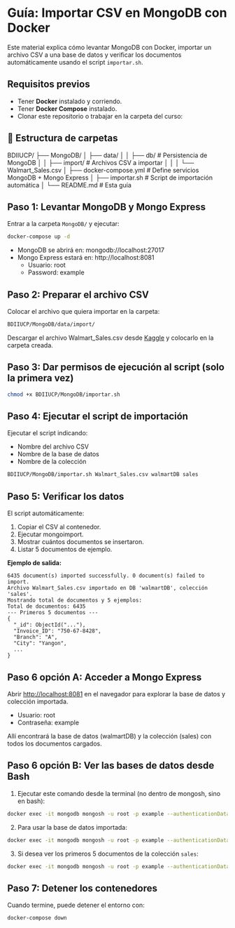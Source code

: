 # Guía: Importar CSV en MongoDB con Docker

Este material explica cómo levantar MongoDB con Docker, importar un archivo CSV a una base de datos y verificar los documentos automáticamente usando el script `importar.sh`.

## Requisitos previos

- Tener **Docker** instalado y corriendo.
- Tener **Docker Compose** instalado.
- Clonar este repositorio o trabajar en la carpeta del curso:


## 📂 Estructura de carpetas

BDIIUCP/
├── MongoDB/
│ ├── data/
│ │ ├── db/ # Persistencia de MongoDB
│ │ ├── import/ # Archivos CSV a importar
│ │ │ └── Walmart_Sales.csv
│ ├── docker-compose.yml # Define servicios MongoDB + Mongo Express
│ ├── importar.sh # Script de importación automática
│ └── README.md # Esta guía

## Paso 1: Levantar MongoDB y Mongo Express

Entrar a la carpeta `MongoDB/` y ejecutar:

```bash
docker-compose up -d
```

- MongoDB se abrirá en: mongodb://localhost:27017
- Mongo Express estará en: http://localhost:8081
    - Usuario: root
    - Password: example

## Paso 2: Preparar el archivo CSV

Colocar el archivo que quiera importar en la carpeta:

```bash
BDIIUCP/MongoDB/data/import/
```

Descargar el archivo Walmart_Sales.csv desde [Kaggle](https://www.kaggle.com/datasets/mikhail1681/walmart-sales) y colocarlo en la carpeta creada.

## Paso 3: Dar permisos de ejecución al script (solo la primera vez)

```bash
chmod +x BDIIUCP/MongoDB/importar.sh
```
    
## Paso 4: Ejecutar el script de importación

Ejecutar el script indicando:

- Nombre del archivo CSV
- Nombre de la base de datos
- Nombre de la colección

```bash
BDIIUCP/MongoDB/importar.sh Walmart_Sales.csv walmartDB sales
```

## Paso 5: Verificar los datos

El script automáticamente:

1. Copiar el CSV al contenedor.
2. Ejecutar mongoimport.
3. Mostrar cuántos documentos se insertaron.
4. Listar 5 documentos de ejemplo.

**Ejemplo de salida:**

``` 
6435 document(s) imported successfully. 0 document(s) failed to import.
Archivo Walmart_Sales.csv importado en DB 'walmartDB', colección 'sales'.
Mostrando total de documentos y 5 ejemplos:
Total de documentos: 6435
--- Primeros 5 documentos ---
{
  "_id": ObjectId("..."),
  "Invoice_ID": "750-67-8428",
  "Branch": "A",
  "City": "Yangon",
  ...
}
```

## Paso 6 opción A: Acceder a Mongo Express
Abrir [http://localhost:8081](http://localhost:8081) en el navegador para explorar la base de datos y colección importada.

- Usuario: root
- Contraseña: example

Allí encontrará la base de datos (walmartDB) y la colección (sales) con todos los documentos cargados.

## Paso 6 opción B: Ver las bases de datos desde Bash
    
1. Ejecutar este comando desde la terminal (no dentro de mongosh, sino en bash):

```bash
docker exec -it mongodb mongosh -u root -p example --authenticationDatabase admin --quiet --eval "show dbs"
```

2. Para usar la base de datos importada:

```bash
docker exec -it mongodb mongosh -u root -p example --authenticationDatabase admin --quiet --eval "use walmartDB; show collections;"
```

3. Si desea ver los primeros 5 documentos de la colección `sales`:

```bash
docker exec -it mongodb mongosh -u root -p example --authenticationDatabase admin --quiet --eval "use walmartDB; db.sales.find().limit(5).forEach(doc => printjson(doc));"
```


## Paso 7: Detener los contenedores

Cuando termine, puede detener el entorno con:

```bash
docker-compose down
```
